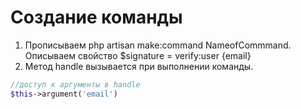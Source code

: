 # Создание команды
1. Прописываем php artisan make:command NameofCommmand. Описываем свойство $signature = verify:user {email} 
2. Метод handle вызывается при выполнении команды.
```php
//доступ к аргументы в handle
$this->argument('email')
